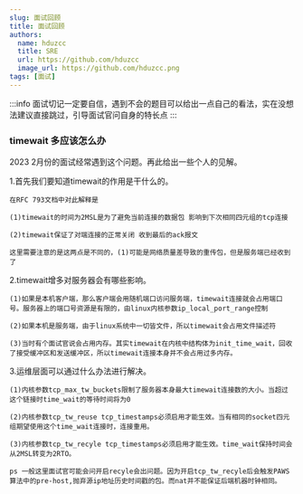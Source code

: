 ```yaml
---
slug: 面试回顾
title: 面试回顾
authors:
  name: hduzcc
  title: SRE
  url: https://github.com/hduzcc
  image_url: https://github.com/hduzcc.png
tags: [面试]
---
```


:::info 面试切记一定要自信，遇到不会的题目可以给出一点自己的看法，实在没想法建议直接跳过，引导面试官问自身的特长点
:::


### timewait 多应该怎么办
2023 2月份的面试经常遇到这个问题。再此给出一些个人的见解。

1.首先我们要知道timewait的作用是干什么的。

	在RFC 793文档中对此解释是

	(1)timewait的时间为2MSL是为了避免当前连接的数据包 影响到下次相同四元组的tcp连接

	(2)timewait保证了对端连接的正常关闭 收到最后的ack报文

	这里需要注意的是这两点是不同的，(1)可能是网络质量差导致的重传包，但是服务端已经收到了

2.timewait增多对服务器会有哪些影响。

	(1)如果是本机客户端，那么客户端会用随机端口访问服务端，timewait连接就会占用端口号。服务器上的端口号资源是有限的，由linux内核参数ip_local_port_range控制

	(2)如果本机是服务端，由于linux系统中一切皆文件，所以timewait会占用文件描述符

	(3)当时有个面试官说会占用内存。其实timewait在内核中结构体为init_time_wait，回收了接受缓冲区和发送缓冲区，所以timewait连接本身并不会占用过多内存。

3.运维层面可以通过什么办法进行解决。

	(1)内核参数tcp_max_tw_buckets限制了服务器本身最大timewait连接数的大小。当超过这个链接时time_wait的等待时间将为0

	(2)内核参数tcp_tw_reuse tcp_timestamps必须启用才能生效。当有相同的socket四元组期望使用这个time_wait连接时，连接重用。

	(3)内核参数tcp_tw_recyle tcp_timestamps必须启用才能生效。time_wait保持时间会从2MSL转变为2RTO。

	ps 一般这里面试官可能会问开启recyle会出问题。因为开启tcp_tw_recyle后会触发PAWS算法中的pre-host,抛弃源ip地址历史时间戳的包。而nat并不能保证后端机器时钟相同。


